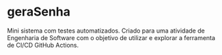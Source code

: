 # geraSenha
Mini sistema com testes automatizados.
Criado para uma atividade de Engenharia de Software com o objetivo de utilizar e explorar a ferramenta de CI/CD GitHub Actions.
